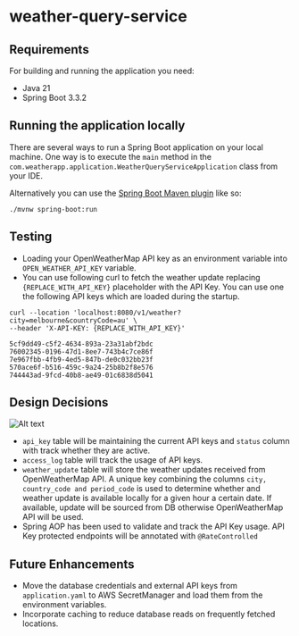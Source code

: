 # weather-query-service

## Requirements

For building and running the application you need:
- Java 21
- Spring Boot 3.3.2

## Running the application locally

There are several ways to run a Spring Boot application on your local machine. One way is to execute the `main` method in the `com.weatherapp.application.WeatherQueryServiceApplication` class from your IDE.

Alternatively you can use the [Spring Boot Maven plugin](https://docs.spring.io/spring-boot/docs/current/reference/html/build-tool-plugins-maven-plugin.html) like so:

```shell
./mvnw spring-boot:run
```
## Testing
 - Loading your OpenWeatherMap API key as an environment variable into `OPEN_WEATHER_API_KEY` variable.
 - You can use following curl to fetch the weather update replacing `{REPLACE_WITH_API_KEY}` placeholder with the API Key. You can use one the following API keys which are loaded during the startup.

```shell
curl --location 'localhost:8080/v1/weather?city=melbourne&countryCode=au' \
--header 'X-API-KEY: {REPLACE_WITH_API_KEY}'
```
```
5cf9dd49-c5f2-4634-893a-23a31abf2bdc
76002345-0196-47d1-8ee7-743b4c7ce86f
7e967fbb-4fb9-4ed5-847b-de0c032bb23f
570ace6f-b516-459c-9a24-25b8b2f8e576
744443ad-9fcd-40b8-ae49-01c6838d5041
```


## Design Decisions

![Alt text](https://github.com/kokilaw/weather-query-service/blob/task/db-setup-and-init-scheme/misc/db-diagram.png)

 - `api_key` table will be maintaining the current API keys and `status` column with track whether they are active.
 - `access_log` table will track the usage of API keys.
 - `weather_update` table will store the weather updates received from OpenWeatherMap API. A unique key combining the columns `city, country_code and period_code` is used to determine whether and weather update is available locally for a given hour a certain date. If available, update will be sourced from DB otherwise OpenWeatherMap API will be used.
 - Spring AOP has been used to validate and track the API Key usage. API Key protected endpoints will be annotated with `@RateControlled`

## Future Enhancements

- Move the database credentials and external API keys from `application.yaml` to AWS SecretManager and load them from the environment variables. 
- Incorporate caching to reduce database reads on frequently fetched locations.



